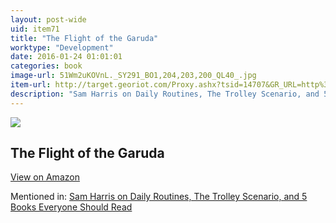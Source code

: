 ```yaml
---
layout: post-wide
uid: item71
title: "The Flight of the Garuda"
worktype: "Development"
date: 2016-01-24 01:01:01
categories: book
image-url: 51Wm2uKOVnL._SY291_BO1,204,203,200_QL40_.jpg
item-url: http://target.georiot.com/Proxy.ashx?tsid=14707&GR_URL=http%3A%2F%2Fwww.amazon.com%2FFlight-Garuda-Dzogchen-Tradition-Buddhism%2Fdp%2F0861713672%2F
description: "Sam Harris on Daily Routines, The Trolley Scenario, and 5 Books Everyone Should Read"
---
```

<a href="http://target.georiot.com/Proxy.ashx?tsid=14707&GR_URL=http%3A%2F%2Fwww.amazon.com%2FFlight-Garuda-Dzogchen-Tradition-Buddhism%2Fdp%2F0861713672%2F" target="blank"><img src="../../../../img/thumbs/51Wm2uKOVnL._SY291_BO1,204,203,200_QL40_.jpg" class="prod-img"></a>
<h2>The Flight of the Garuda</h2>
<p><a class="btn btn-primary" href="http://target.georiot.com/Proxy.ashx?tsid=14707&GR_URL=http%3A%2F%2Fwww.amazon.com%2FFlight-Garuda-Dzogchen-Tradition-Buddhism%2Fdp%2F0861713672%2F" target="blank">View on Amazon</a><p>
<p>Mentioned in: <a href="http://fourhourworkweek.com/2015/07/08/sam-harris-on-daily-routines-the-trolley-scenario-and-5-books-everyone-should-read/" target="blank">Sam Harris on Daily Routines, The Trolley Scenario, and 5 Books Everyone Should Read</a></p>
